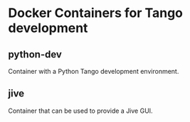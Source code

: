 # Docker Containers for Tango development

## python-dev

Container with a Python Tango development environment.

## jive

Container that can be used to provide a Jive GUI. 

